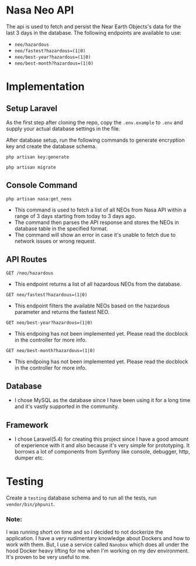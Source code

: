 # Nasa Neo API

The api is used to fetch and persist the Near Earth Objects's data for the last 3 days in the database. The following endpoints are available to use:

  - `neo/hazardous`
  - `neo/fastest?hazardous=(1|0)`
  - `neo/best-year?hazardous=(1|0)`
  - `neo/best-month?hazardous=(1|0)`

# Implementation

  ## Setup Laravel
  
As the first step after cloning the repo, copy the `.env.example` to `.env` and supply your actual database settings in the file. 

After database setup, run the following commands to generate encryption key and create the database schema.

```
php artisan key:generate 
```

```
php artisan migrate
```


  ## Console Command
```
php artisan nasa:get_neos
```
  - This command is used to fetch a list of all NEOs from Nasa API within a range of 3 days starting from today to 3 days ago.
  - The command then parses the API response and stores the NEOs in database table in the specified format.
  - The command will show an error in case it's unable to fetch due to network issues or wrong request.

  ## API Routes
```
GET /neo/hazardous
```
   - This endpoint returns a list of all hazardous NEOs from the database.

```
GET neo/fastest?hazardous=(1|0)
```
   - This endpoint filters the available NEOs based on the hazardous parameter and returns the fastest NEO.

```
GET neo/best-year?hazardous=(1|0)
```
   - This endpoing has not been implemented yet. Please read the docblock in the controller for more info.

```
GET neo/best-month?hazardous=(1|0)
```
   - This endpoing has not been implemented yet. Please read the docblock in the controller for more info.

  ## Database
- I chose MySQL as the database since I have been using it for a long time and it's vastly supported in the community.

 ## Framework
 - I chose Laravel(5.4) for creating this project since I have a good amount of experience with it and also because it's very simple for prototyping. It borrows a lot of components from Symfony like console, debugger, http, dumper etc. 

# Testing
  
Create a `testing` database schema and to run all the tests, run `vendor/bin/phpunit`.

### Note: 
I was running short on time and so I decided to not dockerize the application. I have a very rudimentary knowledge about Dockers and how to work with them. But, I use a service called `Nanobox` which does all under the hood Docker heavy lifting for me when I'm working on my dev environment. It's proven to be very useful to me.


